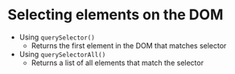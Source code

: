 # Selecting elements on the DOM

* Using `querySelector()`
    * Returns the first element in the DOM that matches selector
* Using `querySelectorAll()`
    * Returns a list of all elements that match the selector



